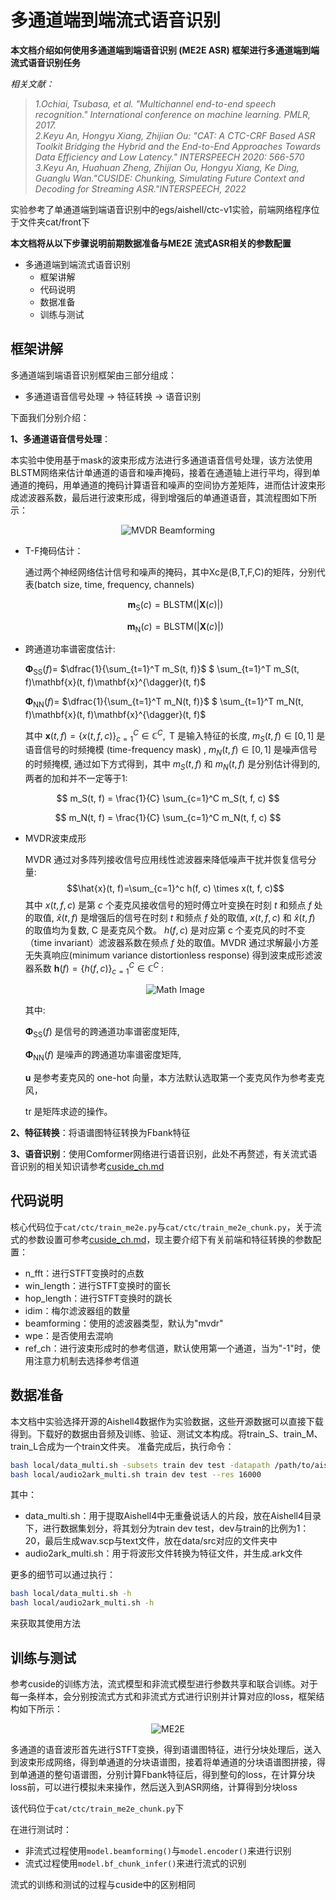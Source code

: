 # 多通道端到端流式语音识别

**本文档介绍如何使用多通道端到端语音识别 (ME2E ASR) 框架进行多通道端到端流式语音识别任务**

*相关文献：*

>*1.Ochiai, Tsubasa, et al. "Multichannel end-to-end speech recognition." International conference on machine learning. PMLR, 2017.<br>
2.Keyu An, Hongyu Xiang, Zhijian Ou:
"CAT: A CTC-CRF Based ASR Toolkit Bridging the Hybrid and the End-to-End Approaches Towards Data Efficiency and Low Latency." INTERSPEECH 2020: 566-570 <br>
3.Keyu An, Huahuan Zheng, Zhijian Ou, Hongyu Xiang, Ke Ding, Guanglu Wan."CUSIDE: Chunking, Simulating Future Context and Decoding for Streaming ASR."INTERSPEECH, 2022*

实验参考了单通道端到端语音识别中的egs/aishell/ctc-v1实验，前端网络程序位于文件夹cat/front下

**本文档将从以下步骤说明前期数据准备与ME2E 流式ASR相关的参数配置**

+ 多通道端到端流式语音识别
  + 框架讲解
  + 代码说明
  + 数据准备
  + 训练与测试

## 框架讲解

多通道端到端语音识别框架由三部分组成：<br>
- 多通道语音信号处理 -> 特征转换 -> 语音识别<br>

下面我们分别介绍：

**1、多通道语音信号处理**：

本实验中使用基于mask的波束形成方法进行多通道语音信号处理，该方法使用BLSTM网络来估计单通道的语音和噪声掩码，接着在通道轴上进行平均，得到单通道的掩码，用单通道的掩码计算语音和噪声的空间协方差矩阵，进而估计波束形成滤波器系数，最后进行波束形成，得到增强后的单通道语音，其流程图如下所示：

  <div align="center">
    <img src="MVDR.png" alt="MVDR Beamforming">
  </div>

  + T-F掩码估计：

    通过两个神经网络估计信号和噪声的掩码，其中Xc是(B,T,F,C)的矩阵，分别代表(batch size, time, frequency, channels)

    $$\mathbf{m}_{\text{S}}(c) = \text{BLSTM}\left( \lvert \mathbf{X}(c) \rvert \right) $$

    $$\mathbf{m}_{\text{N}}(c) = \text{BLSTM}\left( \lvert \mathbf{X}(c) \rvert \right) $$

  + 跨通道功率谱密度估计:

    $\boldsymbol{\Phi}_{\mathrm{SS}}(f)=$ $\dfrac{1}{\sum_{t=1}^T m_S(t, f)}$  $ \sum_{t=1}^T m_S(t, f)\mathbf{x}(t, f)\mathbf{x}^{\dagger}(t, f)$

    $\boldsymbol{\Phi}_{\mathrm{NN}}(f)=$ $\dfrac{1}{\sum_{t=1}^T m_N(t, f)}$  $ \sum_{t=1}^T m_N(t, f)\mathbf{x}(t, f)\mathbf{x}^{\dagger}(t, f)$
    
    其中 $\mathbf{x}(t, f)=\{x(t, f, c)\}_{c=1}^C \in \mathbb{C}^C, \mathrm{~T}$ 是输入特征的长度, $m_S(t, f) \in[0,1]$ 是语音信号的时频掩模 (time-frequency mask) , $m_N(t, f) \in[0,1]$ 是噪声信号的时频掩模, 通过如下方式得到，其中 $m_S(t, f)$ 和 $m_N(t, f)$ 是分别估计得到的, 两者的加和并不一定等于1:

  $$ m_S(t, f) = \frac{1}{C} \sum_{c=1}^C m_S(t, f, c) $$

  $$ m_N(t, f) = \frac{1}{C} \sum_{c=1}^C m_N(t, f, c) $$
   

  + MVDR波束成形

    MVDR 通过对多阵列接收信号应用线性滤波器来降低噪声干扰并恢复信号分量:
    $$\hat{x}(t, f)=\sum_{c=1}^c h(f, c) \times x(t, f, c)$$
    其中 $x(t, f, c)$ 是第 $c$ 个麦克风接收信号的短时傅立叶变换在时刻 $t$ 和频点 $f$ 处的取值, $\hat{x}(t, f)$ 是增强后的信号在时刻 $t$ 和频点 $f$ 处的取值, $x(t, f, c)$ 和 $\hat{x}(t, f)$ 的取值均为复数, $\mathrm{C}$ 是麦克风个数。 $h(f, c)$ 是对应第 $\mathrm{c}$ 个麦克风的时不变（time invariant）滤波器系数在频点 $f$ 处的取值。MVDR 通过求解最小方差无失真响应(minimum variance distortionless response) 得到波束成形滤波器系数 $\mathbf{h}(f)=\{h(f, c)\}_{c=1}^C \in \mathbb{C}^C$ :

    <p align="center">
      <img src="https://latex.codecogs.com/svg.latex?\mathbf{h}(f) = \frac{\boldsymbol{\Phi}_{\mathrm{NN}}^{-1}(f) \boldsymbol{\Phi}_{\mathrm{SS}}(f)}{\text{tr}\{\boldsymbol{\Phi}_{\mathrm{NN}}^{-1}(f) \boldsymbol{\Phi}_{\mathrm{SS}}(f)\}} \mathbf{u}" alt="Math Image">
    </p>

    其中:

    $\boldsymbol{\Phi}_{\mathrm{SS}}(f)$ 是信号的跨通道功率谱密度矩阵,

    $\boldsymbol{\Phi}_{\mathrm{NN}}(f)$ 是噪声的跨通道功率谱密度矩阵,

    $\mathbf{u}$ 是参考麦克风的 one-hot 向量，本方法默认选取第一个麦克风作为参考麦克风，
    
    $\mathrm{tr}$ 是矩阵求迹的操作。


**2、特征转换**：将语谱图特征转换为Fbank特征

**3、语音识别**：使用Comformer网络进行语音识别，此处不再赘述，有关流式语音识别的相关知识请参考[cuside_ch.md](https://github.com/thu-spmi/CAT/blob/master/docs/cuside_ch.md)



## 代码说明

核心代码位于```cat/ctc/train_me2e.py```与```cat/ctc/train_me2e_chunk.py```，关于流式的参数设置可参考[cuside_ch.md](https://github.com/thu-spmi/CAT/blob/master/docs/cuside_ch.md)，现主要介绍下有关前端和特征转换的参数配置：

+ n_fft：进行STFT变换时的点数
+ win_length：进行STFT变换时的窗长
+ hop_length：进行STFT变换时的跳长
+ idim：梅尔滤波器组的数量
+ beamforming：使用的滤波器类型，默认为"mvdr"
+ wpe：是否使用去混响
+ ref_ch：进行波束形成时的参考信道，默认使用第一个通道，当为"-1"时，使用注意力机制去选择参考信道

## 数据准备

本文档中实验选择开源的Aishell4数据作为实验数据，这些开源数据可以直接下载得到。下载好的数据由音频及训练、验证、测试文本构成。将train_S、train_M、train_L合成为一个train文件夹。
准备完成后，执行命令：

```bash
bash local/data_multi.sh -subsets train dev test -datapath /path/to/aishell4 
bash local/audio2ark_multi.sh train dev test --res 16000
```

其中：

+ data_multi.sh：用于提取Aishell4中无重叠说话人的片段，放在Aishell4目录下，进行数据集划分，将其划分为train dev test，dev与train的比例为1：20，最后生成wav.scp与text文件，放在data/src对应的文件夹中
+ audio2ark_multi.sh：用于将波形文件转换为特征文件，并生成.ark文件

更多的细节可以通过执行：

```bash
bash local/data_multi.sh -h
bash local/audio2ark_multi.sh -h
```

来获取其使用方法

## 训练与测试

参考cuside的训练方法，流式模型和非流式模型进行参数共享和联合训练。对于每一条样本，会分别按流式方式和非流式方式进行识别并计算对应的loss，框架结构如下所示：

  <div align="center">
    <img src="ME2E.png" alt="ME2E">
  </div>

多通道的语音波形首先进行STFT变换，得到语谱图特征，进行分块处理后，送入到波束形成网络，得到单通道的分块语谱图，接着将单通道的分块语谱图拼接，得到单通道的整句语谱图，分别计算Fbank特征后，得到整句的loss，在计算分块loss前，可以进行模拟未来操作，然后送入到ASR网络，计算得到分块loss

该代码位于```cat/ctc/train_me2e_chunk.py```下

在进行测试时：

+ 非流式过程使用```model.beamforming()```与```model.encoder()```来进行识别
+ 流式过程使用```model.bf_chunk_infer()```来进行流式的识别

流式的训练和测试的过程与cuside中的区别相同